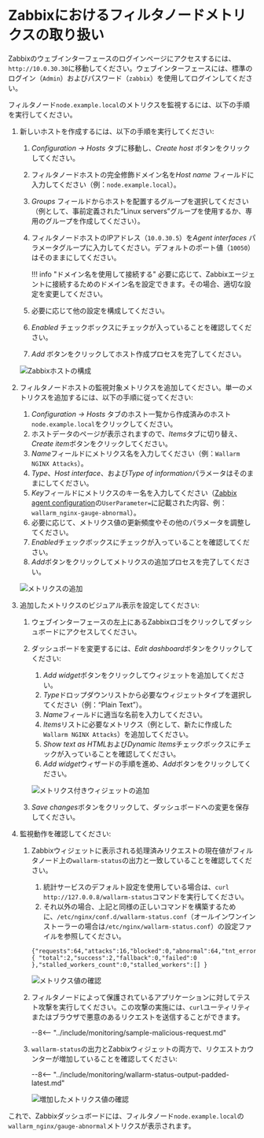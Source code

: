 [img-zabbix-hosts]:           ../../images/monitoring/zabbix-hosts.png
[img-zabbix-items]:           ../../images/monitoring/zabbix-items.png
[img-zabbix-widget]:          ../../images/monitoring/zabbix-widget.png
[img-global-view-0]:          ../../images/monitoring/global-view-0-value.png
[img-global-view-16]:         ../../images/monitoring/global-view-16-value.png

[doc-zabbix-parameters]:      collectd-zabbix.md#4-add-custom-parameters-to-the-zabbix-agent-configuration-file-on-the-filter-node-host-to-get-the-metrics-you-need

# Zabbixにおけるフィルタノードメトリクスの取り扱い

Zabbixのウェブインターフェースのログインページにアクセスするには、`http://10.0.30.30`に移動してください。ウェブインターフェースには、標準のログイン（`Admin`）およびパスワード（`zabbix`）を使用してログインしてください。

フィルタノード`node.example.local`のメトリクスを監視するには、以下の手順を実行してください。

1.  新しいホストを作成するには、以下の手順を実行してください:
    1.  *Configuration → Hosts* タブに移動し、*Create host* ボタンをクリックしてください。
    2.  フィルタノードホストの完全修飾ドメイン名を*Host name* フィールドに入力してください（例：`node.example.local`）。
    3.  *Groups* フィールドからホストを配置するグループを選択してください（例として、事前定義された“Linux servers”グループを使用するか、専用のグループを作成してください）。
    4.  フィルタノードホストのIPアドレス（`10.0.30.5`）を*Agent interfaces* パラメータグループに入力してください。デフォルトのポート値（`10050`）はそのままにしてください。
      
        
        !!! info "ドメイン名を使用して接続する"
            必要に応じて、Zabbixエージェントに接続するためのドメイン名を設定できます。その場合、適切な設定を変更してください。
        
      
    5.  必要に応じて他の設定を構成してください。
    6.  *Enabled* チェックボックスにチェックが入っていることを確認してください。
    7.  *Add* ボタンをクリックしてホスト作成プロセスを完了してください。
    
    ![Zabbixホストの構成][img-zabbix-hosts]
   
2.  フィルタノードホストの監視対象メトリクスを追加してください。単一のメトリクスを追加するには、以下の手順に従ってください:
    1.  *Configuration → Hosts* タブのホスト一覧から作成済みのホスト`node.example.local`をクリックしてください。
    2.  ホストデータのページが表示されますので、*Items*タブに切り替え、*Create item*ボタンをクリックしてください。 
    3.  *Name*フィールドにメトリクス名を入力してください（例：`Wallarm NGINX Attacks`）。
    4.  *Type*、*Host interface*、および*Type of information*パラメータはそのままにしてください。
    5.  *Key*フィールドにメトリクスのキー名を入力してください（[Zabbix agent configuration][doc-zabbix-parameters]の`UserParameter=`に記載された内容、例：`wallarm_nginx-gauge-abnormal`）。
    6.  必要に応じて、メトリクス値の更新頻度やその他のパラメータを調整してください。
    7.  *Enabled*チェックボックスにチェックが入っていることを確認してください。
    8.  *Add*ボタンをクリックしてメトリクスの追加プロセスを完了してください。
    
    ![メトリクスの追加][img-zabbix-items]

3.  追加したメトリクスのビジュアル表示を設定してください:
    1.  ウェブインターフェースの左上にあるZabbixロゴをクリックしてダッシュボードにアクセスしてください。 
    2.  ダッシュボードを変更するには、*Edit dashboard*ボタンをクリックしてください:
        1.  *Add widget*ボタンをクリックしてウィジェットを追加してください。
        2.  *Type*ドロップダウンリストから必要なウィジェットタイプを選択してください（例：“Plain Text”）。
        3.  *Name*フィールドに適当な名前を入力してください。
        4.  *Items*リストに必要なメトリクス（例として、新たに作成した`Wallarm NGINX Attacks`）を追加してください。
        5.  *Show text as HTML*および*Dynamic Items*チェックボックスにチェックが入っていることを確認してください。
        6.  *Add widget*ウィザードの手順を進め、*Add*ボタンをクリックしてください。
        
        ![メトリクス付きウィジェットの追加][img-zabbix-widget]
      
    3.  *Save changes*ボタンをクリックして、ダッシュボードへの変更を保存してください。

4.  監視動作を確認してください: 
    1.  Zabbixウィジェットに表示される処理済みリクエストの現在値がフィルタノード上の`wallarm-status`の出力と一致していることを確認してください。
    
        1.  統計サービスのデフォルト設定を使用している場合は、`curl http://127.0.0.8/wallarm-status`コマンドを実行してください。 
        2.  それ以外の場合、上記と同様の正しいコマンドを構築するために、`/etc/nginx/conf.d/wallarm-status.conf`（オールインワンインストーラーの場合は`/etc/nginx/wallarm-status.conf`）の設定ファイルを参照してください。
        ```
        {"requests":64,"attacks":16,"blocked":0,"abnormal":64,"tnt_errors":0,"api_errors":0,"requests_lost":0,"segfaults":0,"memfaults":0,"softmemfaults":0,"time_detect":0,"db_id":46,"custom_ruleset_id":4,"proton_instances": { "total":2,"success":2,"fallback":0,"failed":0 },"stalled_workers_count":0,"stalled_workers":[] }
        ```

        ![メトリクス値の確認][img-global-view-0]

    2.  フィルタノードによって保護されているアプリケーションに対してテスト攻撃を実行してください。この攻撃の実施には、`curl`ユーティリティまたはブラウザで悪意のあるリクエストを送信することができます。
        
        --8<-- "../include/monitoring/sample-malicious-request.md"
        
    3.  `wallarm-status`の出力とZabbixウィジェットの両方で、リクエストカウンターが増加していることを確認してください:
    
        --8<-- "../include/monitoring/wallarm-status-output-padded-latest.md"

        ![増加したメトリクス値の確認][img-global-view-16]

これで、Zabbixダッシュボードには、フィルタノード`node.example.local`の`wallarm_nginx/gauge-abnormal`メトリクスが表示されます。
